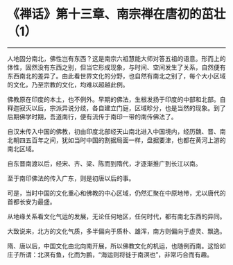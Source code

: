 # 《禅话》第十三章、南宗禅在唐初的茁壮（1）

------

人地固分南北，佛性岂有东西？这是南宗六祖慧能大师对答五祖的语意。形而上的体性，固然没有东西之别，但当它形成现象，与时间、空间发生了关系，自然便有东西南北的差异了。由此看世界文化的分野，也自然有南北之别了，每个大小区域的文化，乃至宗教的文化，均难以超越此例。

佛教原在印度的本土，也不例外。早期的佛法，生根发扬于印度的中部和北部。自释迦寂灭以后，宗派异说分歧，各自建立门庭，区域畛分，也是当然的现象。到了后期佛学时期，吾道南行，便有流传于南印一带的南传佛法了。

自汉末传入中国的佛教，初由印度北部经天山南北进入中国境内，经历魏、晋、南北朝四五百年之间，犹如当时中国的割据局面一样，盘据要津，也都在黄河上游的南北区域。

自东晋南渡以后，经宋、齐、梁、陈而到隋代，才逐渐推广到长江以南。

至于南印佛法的传入广东，则是初唐以后的事。

可是，当时中国的文化重心和佛教的中心区域，仍然汇聚在中原地带，尤以唐代的首都长安为最盛。

从地缘关系看文化气运的发展，无论任何地区，任何时代，都有南北东西的异同。

大致说来，北方的文化气质，多半偏向于质朴、雄浑，南方则偏向于虚灵、飘逸。

隋、唐以后，中国文化由北向南开展，所以佛教文化的机运，也随例而南。这恰如庄子所谓：北溟有鱼，化而为鹏，“海运则将徙于南溟也”，非常巧合而有趣。

